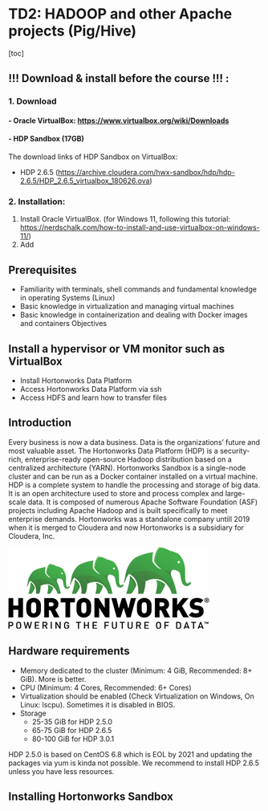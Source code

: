 # TD2: HADOOP and other Apache projects (Pig/Hive)
[toc]

## !!! Download & install before the course !!! : 
### 1. Download 
#### - Oracle VirtualBox: https://www.virtualbox.org/wiki/Downloads
#### - HDP Sandbox (**17GB**)
The download links of HDP Sandbox on VirtualBox:
- HDP 2.6.5 (https://archive.cloudera.com/hwx-sandbox/hdp/hdp-2.6.5/HDP_2.6.5_virtualbox_180626.ova)

### 2. Installation: 
  1. Install Oracle VirtualBox. (for Windows 11, following this tutorial: https://nerdschalk.com/how-to-install-and-use-virtualbox-on-windows-11/)
  2. Add    

## Prerequisites

- Familiarity with terminals, shell commands and fundamental knowledge in operating Systems (Linux)
- Basic knowledge in virtualization and managing virtual machines
- Basic knowledge in containerization and dealing with Docker images and containers
Objectives

##  Install a hypervisor or VM monitor such as VirtualBox
- Install Hortonworks Data Platform
- Access Hortonworks Data Platform via ssh
- Access HDFS and learn how to transfer files

## Introduction

Every business is now a data business. Data is the organizations’ future and most valuable asset. The Hortonworks Data Platform (HDP) is a security-rich, enterprise-ready open-source Hadoop distribution based on a centralized architecture (YARN). Hortonworks Sandbox is a single-node cluster and can be run as a Docker container installed on a virtual machine. HDP is a complete system to handle the processing and storage of big data. It is an open architecture used to store and process complex and large-scale data. It is composed of numerous Apache Software Foundation (ASF) projects including Apache Hadoop and is built specifically to meet enterprise demands. Hortonworks was a standalone company untill 2019 when it is merged to Cloudera and now Hortonworks is a subsidiary for Cloudera, Inc.

![!\[alt text\]("img/!\[Nel\](img/Nel8wxT.png)" "Hortonworks")](img/Nel8wxT.png)

## Hardware requirements

- Memory dedicated to the cluster (Minimum: 4 GiB, Recommended: 8+ GiB). More is better.
- CPU (Minimum: 4 Cores, Recommended: 6+ Cores)
- Virtualization should be enabled
(Check Virtualization on Windows, On Linux: lscpu). Sometimes it is disabled in BIOS.
- Storage
  - 25-35 GiB for HDP 2.5.0
  - 65-75 GiB for HDP 2.6.5
  - 80-100 GiB for HDP 3.0.1

HDP 2.5.0 is based on CentOS 6.8 which is EOL by 2021 and updating the packages via yum is kinda not possible. We recommend to install HDP 2.6.5 unless you have less resources.


## Installing Hortonworks Sandbox